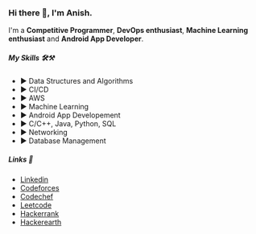 ### Hi there 👋, I'm Anish.

<!--
**Arsator/Arsator** is a ✨ _special_ ✨ repository because its `README.md` (this file) appears on your GitHub profile.

Here are some ideas to get you started:

- 🔭 I’m currently working on ...
- 🌱 I’m currently learning ...
- 👯 I’m looking to collaborate on ...
- 🤔 I’m looking for help with ...
- 💬 Ask me about ...
- 📫 How to reach me: ...
- 😄 Pronouns: ...
- ⚡ Fun fact: ...
-->
I'm a **Competitive Programmer**, **DevOps enthusiast**, **Machine Learning enthusiast** and **Android App Developer**. 

##### **My Skills** 🛠⚒

* ▶ Data Structures and Algorithms
* ▶ CI/CD
* ▶ AWS
* ▶ Machine Learning
* ▶ Android App Developement
* ▶ C/C++, Java, Python, SQL
* ▶ Networking
* ▶ Database Management

##### **Links** 🧲

* [Linkedin](https://www.linkedin.com/in/anish-kumar-jha-601361170/ "View Profile")
* [Codeforces](https://codeforces.com/profile/anish_kr_jha "View Profile")
* [Codechef](https://www.codechef.com/users/anish_kr_jha "View Profile")
* [Leetcode](https://leetcode.com/Arsator/ "View Profile")
* [Hackerrank](https://www.hackerrank.com/Anish_Kumar_Jha "View Profile")
* [Hackerearth](https://www.hackerearth.com/@anish314 "View Profile")
